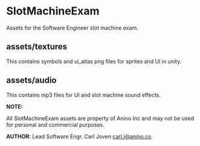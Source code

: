 # SlotMachineExam
Assets for the Software Engineer slot machine exam. 

## assets/textures ##
This contains symbols and ui_atlas png files for sprites and UI in unity.

## assets/audio ##
This contains mp3 files for UI and slot machine sound effects.



**NOTE:**  

All SlotMachineExam assets are property of Anino Inc and may not be used for personal and commercial purposes.


**AUTHOR:**
Lead Software Engr.
Carl Joven
carl.j@anino.co

